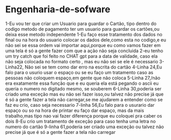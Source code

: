 # Engenharia-de-sofware

1-Eu vou ter que criar um Usuario para guardar o Cartão, tipo dentro do codigo metodo de pagamento ter um usuario para guardar os cartões,ou deixa esse metodo independente
1-Eu faço esse tratamento dos dados no final ou na hora do usuario colocar os dados dele,como esta no codigo,e eu não sei se essa ordem vai importar aqui,porque eu como vamos
fazer em uma tela é só a gente fazer com que a ação não seja concluida
2-eu tenho um try catch que foi feito no CHAT gpt para a data de validade, caso ela não seja colocada no formato certo
, mas eu não sei se ele é necessario
3-Linha22, Não sei se tem como dar erro na escrita do cartão
4-Linha 24,Eu falo para o usurio usar o espaço ou se eu faço um tratamento caso as pessoas não coloquem espaço,em gente que não coloca
5-Linha 27,/não era exatamente essa função que e eu queria ela está pegando o ascii eu queria o numero no digitado mesmo, se souberem
6-Linha 30,poderia ser criado uma exceção mas eu não sei fazer isso,ou talvez não precise já que é só a gente fazer a tela não carregar,se me ajudarem a entender como se faz eu crio, caso seja necessario
7-linha 56,Eu falo para o usurario dar espaço ou so na hora de printar eu faço dar espaço, mas da mais trabalho,mas tipo nao vai fazer diferença porque eu coloquei pra caber os dois
8-Eu crio um tratamento de exceção para caso tenha uma letra no numero do cartão
9-linha 61,poderia ser criado uma exceção ou talvez não precise já que é só a gente fazer a tela não carregar
